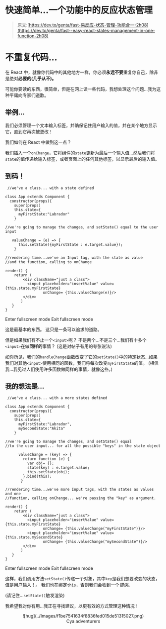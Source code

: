 # 快速简单...一个功能中的反应状态管理

> 原文:[https://dev.to/genta/fast-易反应-状态-管理-功能合一-2h08](https://dev.to/genta/fast--easy-react-states-management-in-one-function-2h08)

# 不重复代码...

在 React 中，就像你代码中的其他地方一样，你必须**永远不要**重复你自己，除非是绝对**必要的(几乎从不)。**

可能你要读的东西，很简单，但是在网上读一些代码，我想处理这个问题...我为这种平庸向专家们道歉。

## 举例...

我们必须管理一个文本输入标签，并确保记住用户输入的值，并在某个地方显示它，直到它再次被更改！

我们如何在 React 中做到这一点？

我们插入一个`onChange`，它将组件的`state`更新为最后一个输入值...然后我们将`state`的值传递给输入标签，或者页面上的任何其他标签，以显示最后的输入值。

## 到码！

```
 //we've a class... with a state defined

class App extends Component {
  constructor(props){
    super(props)
    this.state={
      myFirstState:"Labrador"
    }

//we're going to manage the changes, and setState() equal to the user input

   valueChange = (e) => {
      this.setState({myFirstState : e.target.value});
    }

//rendering time...we've an Input tag, with the state as value 
//and the function, calling to onChange

render() {
    return (
        <div className="just a class">
          <input placeholder="insertValue" value={this.state.myFirstState} 
                 onChange= {this.valueChange(e)}/>
        </div>
       )
   }
} 
```

Enter fullscreen mode Exit fullscreen mode

这是最基本的东西。
这只是一条可以追求的道路。

但是如果我们有不止一个`<input>`呢？
不是两个...不是三个...我们有十多个`<input>`在做**同样的**事情？
(这是对帖子有用的夸张说法)

如你所见，我们的`handleChange`函数改变了它的`setState()`中的特定状态...如果我们对其他`<input>`使用相同的函数，我们将每次改变`myFirstState`的值。
(相信我...我见过人们使用许多函数做同样的事情，就像这些。)

## 我的想法是...

```
 //we've a class... with a more states defined

class App extends Component {
  constructor(props){
    super(props)
    this.state={
      myFirstState:"Labrador",
      mySecondState:"Akita"
    }

//we're going to manage the changes, and setState() equal 
//to the user input... for all the possible "keys" in the state object

      valueChange = (key) => {
        return function (e) {
          var obj= {};
          state[key] : e.target.value;
          this.setState(obj);
        }.bind(this);
       }

//rendering time...we've more Input tags, with the states as values and one
//function, calling onChange... we're passing the "key" as argument.

render() {
    return (
        <div className="just a class">
          <input placeholder="insertValue" value={this.state.myFirstState} 
                 onChange= {this.valueChange("myFirstState")}/>
          <input placeholder="insertValue" value={this.state.mySecondState} 
                 onChange= {this.valueChange("mySecondState")}/>
        </div>
       )
   }
} 
```

Enter fullscreen mode Exit fullscreen mode

这样，我们调用方法`setState()`传递一个对象，其中`key`是我们想要改变的状态，值是用户输入！。
我们也在绑定`this`，否则我们会收到一个*错误*。

(请记住...`setState()`触发渲染)

我希望我对你有用...我正在寻找建议，以更有效的方式管理这种情况！

<center>![hug](../Images/f1be7541634f8836fed015de51315027.png)</center>

<center>Cya adventurers</center>